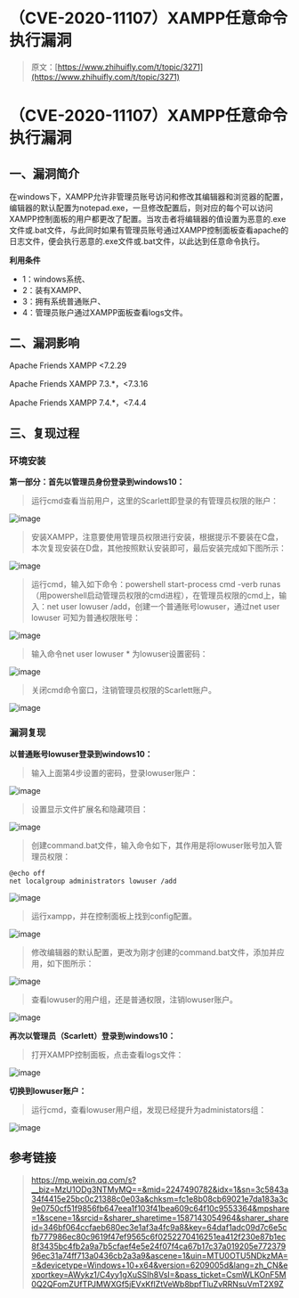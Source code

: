 # （CVE-2020-11107）XAMPP任意命令执行漏洞

> 原文：[https://www.zhihuifly.com/t/topic/3271](https://www.zhihuifly.com/t/topic/3271)

# （CVE-2020-11107）XAMPP任意命令执行漏洞

## 一、漏洞简介

在windows下，XAMPP允许非管理员账号访问和修改其编辑器和浏览器的配置，编辑器的默认配置为notepad.exe，一旦修改配置后，则对应的每个可以访问XAMPP控制面板的用户都更改了配置。当攻击者将编辑器的值设置为恶意的.exe文件或.bat文件，与此同时如果有管理员账号通过XAMPP控制面板查看apache的日志文件，便会执行恶意的.exe文件或.bat文件，以此达到任意命令执行。

**利用条件**

*   1：windows系统、
*   2：装有XAMPP、
*   3：拥有系统普通账户、
*   4：管理员账户通过XAMPP面板查看logs文件。

## 二、漏洞影响

Apache Friends XAMPP <7.2.29

Apache Friends XAMPP 7.3.*，<7.3.16

Apache Friends XAMPP 7.4.*，<7.4.4

## 三、复现过程

### 环境安装

**第一部分：首先以管理员身份登录到****windows10****：**

> 运行cmd查看当前用户，这里的Scarlett即登录的有管理员权限的账户：

![image](img/51afa593fb2b018a0f8d4e7383fd2926.png)

> 安装XAMPP，注意要使用管理员权限进行安装，根据提示不要装在C盘，本次复现安装在D盘，其他按照默认安装即可，最后安装完成如下图所示：

![image](img/4d68f8d5adb684f0fb388e6c60d55eeb.png)

> 运行cmd，输入如下命令：powershell start-process cmd -verb runas （用powershell启动管理员权限的cmd进程），在管理员权限的cmd上，输入：net user lowuser /add，创建一个普通账号lowuser，通过net user lowuser 可知为普通权限账号：

![image](img/0d84930e0b666ac1faf1b3d30009f06a.png)

> 输入命令net user lowuser * 为lowuser设置密码：

![image](img/6fa1bdcde656f16c85b5a49bfbe06551.png)

> 关闭cmd命令窗口，注销管理员权限的Scarlett账户。

![image](img/66557d9d32d4cc40301a8e813ecc8400.png)

### 漏洞复现

**以普通账号lowuser登录到windows10：**

> 输入上面第4步设置的密码，登录lowuser账户：

![image](img/ead1953826a93a60aec06c96d8daccc2.png)

> 设置显示文件扩展名和隐藏项目：

![image](img/2d94aa894d89df1763bda19fd4e2e5de.png)

> 创建command.bat文件，输入命令如下，其作用是将lowuser账号加入管理员权限：

```
@echo off 
net localgroup administrators lowuser /add 
```

![image](img/8fcfa732877c87021fadc49fd5e9195f.png)

> 运行xampp，并在控制面板上找到config配置。

![image](img/1ae4de47ae58d028cd9a23ae3b6261d8.png)

> 修改编辑器的默认配置，更改为刚才创建的command.bat文件，添加并应用，如下图所示：

![image](img/56feb82b2cd8e0452f239959058928a5.png)

> 查看lowuser的用户组，还是普通权限，注销lowuser账户。

![image](img/a29a0bd8ff1286b3ce78141b965a529b.png)

**再次以管理员（Scarlett）登录到windows10：**

> 打开XAMPP控制面板，点击查看logs文件：

![image](img/ddb8a20cf3cfc33e9ecd9631c0caa6fe.png)

**切换到lowuser账户：**

> 运行cmd，查看lowuser用户组，发现已经提升为administators组：

![image](img/bdd829e09b32d77bacef1c096d4127fe.png)

## 参考链接

> https://mp.weixin.qq.com/s?__biz=MzU1ODg3NTMyMQ==&mid=2247490782&idx=1&sn=3c5843a34f4415e25bc0c21388c0e03a&chksm=fc1e8b08cb69021e7da183a3c9e0750cf51f9856fb647eea1f103f41bea609c64f10c9553364&mpshare=1&scene=1&srcid=&sharer_sharetime=1587143054964&sharer_shareid=346bf064ccfaeb680ec3e1af3a4fc9a8&key=64daf1adc09d7c6e5cfb777986ec80c9619f47ef9565c6f0252270416251ea412f230e87b1ec8f3435bc4fb2a9a7b5cfaef4e5e24f07f4ca67b17c37a019205e77237996ec31a74ff713a0436cb2a3a9&ascene=1&uin=MTU0OTU5NDkzMA==&devicetype=Windows+10+x64&version=6209005d&lang=zh_CN&exportkey=AWykz1/C4yy1gXuSSIh8VsI=&pass_ticket=CsmWLKOnF5M0Q2QFomZUfTPJMWXGf5jEVxKfIZtVeWb8bpfTluZvRRNsuVmT2X9Z
